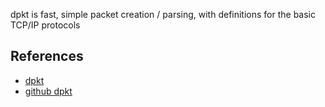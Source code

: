 dpkt is fast, simple packet creation / parsing, with definitions for the basic TCP/IP protocols

## References
- [dpkt](https://kbandla.github.io/dpkt/)
- [github dpkt](https://github.com/kbandla/dpkt/)